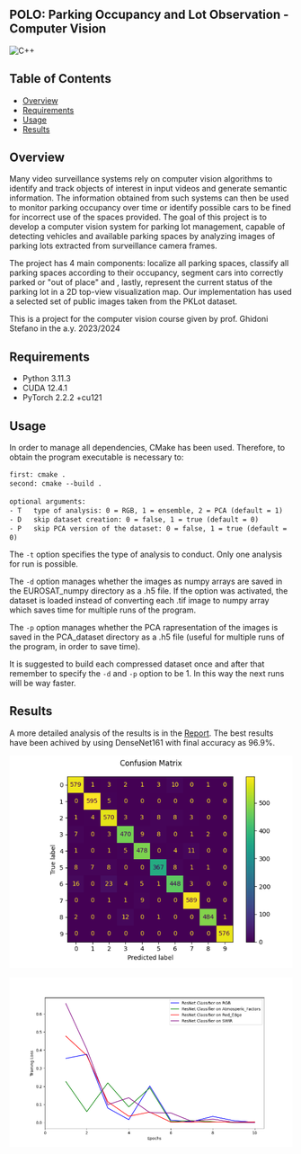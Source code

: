 ## POLO: Parking Occupancy and Lot Observation - Computer Vision
![C++](https://img.shields.io/badge/C%2B%2B-00599C?style=for-the-badge&logo=c%2B%2B&logoColor=white)

## Table of Contents
- [Overview](#overview)
- [Requirements](#requirements)
- [Usage](#usage)
- [Results](#results)


## Overview
Many video surveillance systems rely on computer vision algorithms to identify and track objects of interest in input
videos and generate semantic information. The information obtained from such systems can then be used to monitor parking occupancy over time or
identify possible cars to be fined for incorrect use of the spaces provided. The goal of this project is to develop a computer vision system for parking lot management, capable of detecting
vehicles and available parking spaces by analyzing images of parking lots extracted from surveillance camera frames.

The project has 4 main components: localize all parking spaces, classify all parking spaces according to their occupancy, segment cars into correctly parked or "out of place" and , lastly, represent the current status of the parking lot in a 2D top-view visualization map.
Our implementation has used a selected set of public images taken from the PKLot dataset.

This is a project for the computer vision course given by prof. Ghidoni Stefano in the a.y. 2023/2024

## Requirements 
- Python 3.11.3
- CUDA 12.4.1
- PyTorch 2.2.2 +cu121


## Usage
In order to manage all dependencies, CMake has been used. Therefore, to obtain the program executable is necessary to:

```
first: cmake .
second: cmake --build .

optional arguments:
- T   type of analysis: 0 = RGB, 1 = ensemble, 2 = PCA (default = 1)
- D   skip dataset creation: 0 = false, 1 = true (default = 0)
- P   skip PCA version of the dataset: 0 = false, 1 = true (default = 0)
```

The `-t` option specifies the type of analysis to conduct. Only one analysis for run is possible. 

The `-d` option manages whether the images as numpy arrays are saved in the EUROSAT_numpy directory as a .h5 file. 
If the option was activated, the dataset is loaded instead of converting each .tif image to numpy array which saves time for multiple runs of the program.

The `-p` option manages whether the PCA rapresentation of the images is saved in the PCA_dataset directory as a .h5 file (useful for multiple runs of the program, in order to save time).

It is suggested to build each compressed dataset once and after that remember to specify the `-d` and `-p` option to be 1. In this way the next runs will be way faster.

## Results
A more detailed analysis of the results is in the [Report](Report.pdf).
The best results have been achived by using DenseNet161 with final accuracy as 96.9%.

<p align="center">
  <img src="https://github.com/zincalex/Land_Cover_Classification_EUROSAT/blob/main/data/reference_images/densenet161_ENSEMBLE.png" />
</p>
<p align="center">
  <img src="https://github.com/zincalex/Land_Cover_Classification_EUROSAT/blob/main/data/reference_images/PLOT_densenet161_ENSEMBLE.png" />
</p>
